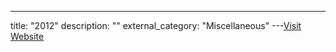 ---
title: "2012"
description: ""
external_category: "Miscellaneous"
---[Visit Website](https://github.com/ycdxsb/PocOrExp_in_Github/tree/main/2012/README.md)

